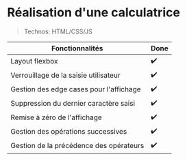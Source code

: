 # Réalisation d'une calculatrice

> Technos: HTML/CSS/JS

Fonctionnalités | Done
----------------|------
Layout flexbox |✔️
Verrouillage de la saisie utilisateur | ✔️
Gestion des edge cases pour l'affichage | ✔️
Suppression du dernier caractère saisi | ✔️
Remise à zéro de l'affichage | ✔️
Gestion des opérations successives | ✔️
Gestion de la précédence des opérateurs | ✔️
